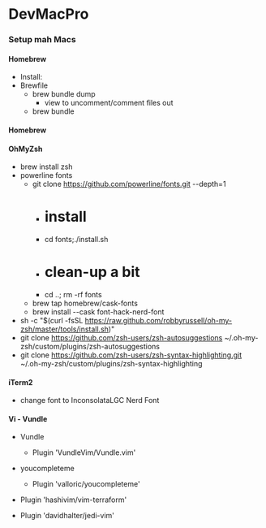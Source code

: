 # DevMacPro
### Setup mah Macs

#### Homebrew
  - Install: 
  - Brewfile
    - brew bundle dump 
      - view to uncomment/comment files out
    - brew bundle
#### Homebrew
#### OhMyZsh
  - brew install zsh
  - powerline fonts
    - git clone https://github.com/powerline/fonts.git --depth=1
      - # install
      - cd fonts;./install.sh
      - # clean-up a bit
      - cd ..; rm -rf fonts
    - brew tap homebrew/cask-fonts
    - brew install --cask font-hack-nerd-font
  - sh -c "$(curl -fsSL https://raw.github.com/robbyrussell/oh-my-zsh/master/tools/install.sh)"
  - git clone https://github.com/zsh-users/zsh-autosuggestions ~/.oh-my-zsh/custom/plugins/zsh-autosuggestions
  - git clone https://github.com/zsh-users/zsh-syntax-highlighting.git ~/.oh-my-zsh/custom/plugins/zsh-syntax-highlighting
#### iTerm2
  - change font to InconsolataLGC Nerd Font
#### Vi - Vundle
  - Vundle
    - Plugin 'VundleVim/Vundle.vim'
  - youcompleteme
    - Plugin 'valloric/youcompleteme'

  - Plugin 'hashivim/vim-terraform'
  - Plugin 'davidhalter/jedi-vim'
